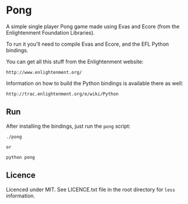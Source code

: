 Pong
====

A simple single player Pong game made using Evas and Ecore (from the
Enlightenment Foundation Libraries).

To run it you'll need to compile Evas and Ecore, and the EFL Python
bindings.

You can get all this stuff from the Enlightenment website:

    http://www.enlightenment.org/
    
Information on how to build the Python bindings is available there as
well:

    http://trac.enlightenment.org/e/wiki/Python
    

Run
---

After installing the bindings, just run the `pong` script:

    ./pong
    
    or
    
    python pong
    

Licence
-------

Licenced under MIT. See LICENCE.txt file in the root directory for
`less` information.
